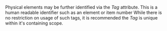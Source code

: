 Physical elements may be further identified via the _Tag_ attribute. This is a human readable identifier such as an element or item number While there is no restriction on usage of such tags, it is recommended the _Tag_ is unique within it's containing scope.
